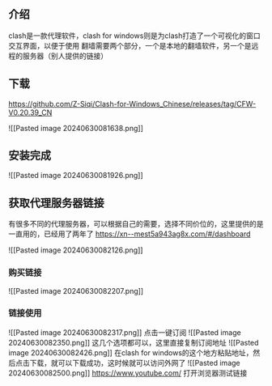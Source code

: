 ## 介绍
clash是一款代理软件，clash for windows则是为clash打造了一个可视化的窗口交互界面，以便于使用
翻墙需要两个部分，一个是本地的翻墙软件，另一个是远程的服务器（别人提供的链接）
## 下载
https://github.com/Z-Siqi/Clash-for-Windows_Chinese/releases/tag/CFW-V0.20.39_CN

![[Pasted image 20240630081638.png]]
## 安装完成
![[Pasted image 20240630081926.png]]
## 获取代理服务器链接
有很多不同的代理服务器，可以根据自己的需要，选择不同价位的，这里提供的是一直用的，已经用了两年了
https://xn--mest5a943ag8x.com/#/dashboard

![[Pasted image 20240630082126.png]]
### 购买链接
![[Pasted image 20240630082207.png]]
### 链接使用
![[Pasted image 20240630082317.png]]
点击一键订阅
![[Pasted image 20240630082350.png]]
这几个选项都可以，这里直接复制订阅地址
![[Pasted image 20240630082426.png]]
在clash for windows的这个地方粘贴地址，然后点击下载，就可以下载成功，这时候就可以访问外网了
![[Pasted image 20240630082500.png]]
https://www.youtube.com/ 打开浏览器测试链接